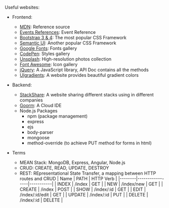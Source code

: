 Useful websites:

+ Frontend:
  + [MDN](https://mdn.dev): Reference source
  + [Events References](https://developer.mozilla.org/en-US/docs/Web/Events): Event Reference
  + [Bootstrap 3 & 4](https://getbootstrap.com/docs/3.3/): The most popular CSS Framework
  + [Semantic UI](https://semantic-ui.com): Another popular CSS Framework
  + [Google Fonts](https://fonts.google.com): Fonts gallery
  + [CodePen](https://codepen.io): Styles gallery
  + [Unsplash](https://unsplash.com): High-resolution photos collection
  + [Font Awesome](https://fontawesome.com): Icon gallery
  + [jQuery](https://jquery.com): A JavaScript library, API Doc contains all the methods
  + [UIgradients](https://uigradients.com/#Twitch): A website provides beautiful gradient colors

+ Backend:
  + [StackShare](https://stackshare.io): A website sharing different stacks using in different companies
  + [Goorm](https://ide.goorm.io): A Cloud IDE
  + Node.js Packages
    + npm (package management)
    + express
    + ejs
    + body-parser
    + mongoose
    + method-override (to achieve PUT method for forms in html)

+ Terms
  + MEAN Stack: MongoDB, Express, Angular, Node.js
  + CRUD: CREATE, READ, UPDATE, DESTROY
  + REST: REpresentational State Transfer, a mapping between HTTP routes and CRUD
   | Name   | PATH            | HTTP Verb |
    |--------|-----------------|-----------|
    | INDEX  | /index          | GET       |
    | NEW    | /index/new      | GET       |
    | CREATE | /index          | POST      |
    | SHOW   | /index/:id      | GET       |
    | EDIT   | /index/:id/edit | GET       |
    | UPDATE | /index/:id      | PUT       |
    | DELETE | /index/:id      | DELETE    |
